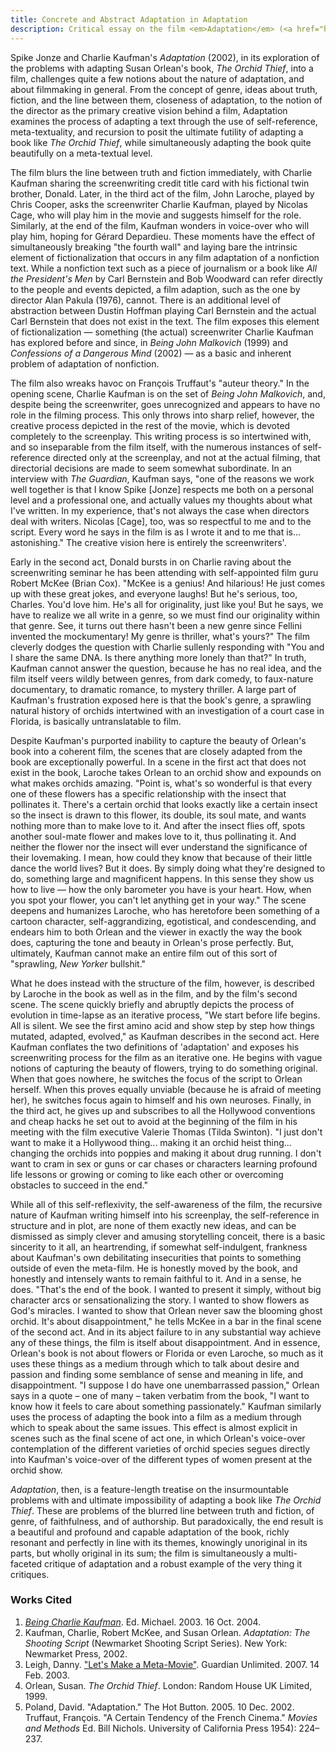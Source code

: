 ```yaml
---
title: Concrete and Abstract Adaptation in Adaptation
description: Critical essay on the film <em>Adaptation</em> (<a href="http://www.imdb.com/title/tt0268126/">2002</a>)
---
```

Spike Jonze and Charlie Kaufman's *Adaptation* (2002), in its exploration of the problems with adapting Susan Orlean's book, *The Orchid Thief*, into a film, challenges quite a few notions about the nature of adaptation, and about filmmaking in general. From the concept of genre, ideas about truth, fiction, and the line between them, closeness of adaptation, to the notion of the director as the primary creative vision behind a film, Adaptation examines the process of adapting a text through the use of self-reference, meta-textuality, and recursion to posit the ultimate futility of adapting a book like *The Orchid Thief*, while simultaneously adapting the book quite beautifully on a meta-textual level.

The film blurs the line between truth and fiction immediately, with Charlie Kaufman sharing the screenwriting credit title card with his fictional twin brother, Donald. Later, in the third act of the film, John Laroche, played by Chris Cooper, asks the screenwriter Charlie Kaufman, played by Nicolas Cage, who will play him in the movie and suggests himself for the role. Similarly, at the end of the film, Kaufman wonders in voice-over who will play him, hoping for G&eacute;rard Depardieu. These moments have the effect of simultaneously breaking "the fourth wall" and laying bare the intrinsic element of fictionalization that occurs in any film adaptation of a nonfiction text. While a nonfiction text such as a piece of journalism or a book like *All the President's Men* by Carl Bernstein and Bob Woodward can refer directly to the people and events depicted, a film adaption, such as the one by director Alan Pakula (1976), cannot. There is an additional level of abstraction between Dustin Hoffman playing Carl Bernstein and the actual Carl Bernstein that does not exist in the text. The film exposes this element of fictionalization &mdash; something (the actual) screenwriter Charlie Kaufman has explored before and since, in *Being John Malkovich* (1999) and *Confessions of a Dangerous Mind* (2002) &mdash; as a basic and inherent problem of adaptation of nonfiction.

The film also wreaks havoc on Fran&ccedil;ois Truffaut's "auteur theory." In the opening scene, Charlie Kaufman is on the set of *Being John Malkovich*, and, despite being the screenwriter, goes unrecognized and appears to have no role in the filming process. This only throws into sharp relief, however, the creative process depicted in the rest of the movie, which is devoted completely to the screenplay. This writing process is so intertwined with, and so inseparable from the film itself, with the numerous instances of self-reference directed only at the screenplay, and not at the actual filming, that directorial decisions are made to seem somewhat subordinate. In an interview with *The Guardian*, Kaufman says, "one of the reasons we work well together is that I know Spike [Jonze] respects me both on a personal level and a professional one, and actually values my thoughts about what I've written. In my experience, that's not always the case when directors deal with writers. Nicolas [Cage], too, was so respectful to me and to the script. Every word he says in the film is as I wrote it and to me that is... astonishing." The creative vision here is entirely the screenwriters'.

Early in the second act, Donald bursts in on Charlie raving about the screenwriting seminar he has been attending with self-appointed film guru Robert McKee (Brian Cox). "McKee is a genius! And hilarious! He just comes up with these great jokes, and everyone laughs! But he's serious, too, Charles. You'd love him. He's all for originality, just like you! But he says, we have to realize we all write in a genre, so we must find our originality within that genre. See, it turns out there hasn't been a new genre since Fellini invented the mockumentary! My genre is thriller, what's yours?" The film cleverly dodges the question with Charlie sullenly responding with "You and I share the same DNA. Is there anything more lonely than that?" In truth, Kaufman cannot answer the question, because he has no real idea, and the film itself veers wildly between genres, from dark comedy, to faux-nature documentary, to dramatic romance, to mystery thriller. A large part of Kaufman's frustration exposed here is that the book's genre, a sprawling natural history of orchids intertwined with an investigation of a court case in Florida, is basically untranslatable to film.

Despite Kaufman's purported inability to capture the beauty of Orlean's book into a coherent film, the scenes that are closely adapted from the book are exceptionally powerful. In a scene in the first act that does not exist in the book, Laroche takes Orlean to an orchid show and expounds on what makes orchids amazing. "Point is, what's so wonderful is that every one of these flowers has a specific relationship with the insect that pollinates it. There's a certain orchid that looks exactly like a certain insect so the insect is drawn to this flower, its double, its soul mate, and wants nothing more than to make love to it. And after the insect flies off, spots another soul-mate flower and makes love to it, thus pollinating it. And neither the flower nor the insect will ever understand the significance of their lovemaking. I mean, how could they know that because of their little dance the world lives? But it does. By simply doing what they're designed to do, something large and magnificent happens. In this sense they show us how to live &mdash; how the only barometer you have is your heart. How, when you spot your flower, you can't let anything get in your way." The scene deepens and humanizes Laroche, who has heretofore been something of a cartoon character, self-aggrandizing, egotistical, and condescending, and endears him to both Orlean and the viewer in exactly the way the book does, capturing the tone and beauty in Orlean's prose perfectly. But, ultimately, Kaufman cannot make an entire film out of this sort of "sprawling, *New Yorker* bullshit."

What he does instead with the structure of the film, however, is described by Laroche in the book as well as in the film, and by the film's second scene. The scene quickly briefly and abruptly depicts the process of evolution in time-lapse as an iterative process, "We start before life begins. All is silent. We see the first amino acid and show step by step how things mutated, adapted, evolved," as Kaufman describes in the second act. Here Kaufman conflates the two definitions of 'adaptation' and exposes his screenwriting process for the film as an iterative one. He begins with vague notions of capturing the beauty of flowers, trying to do something original. When that goes nowhere, he switches the focus of the script to Orlean herself. When this proves equally unviable (because he is afraid of meeting her), he switches focus again to himself and his own neuroses. Finally, in the third act, he gives up and subscribes to all the Hollywood conventions and cheap hacks he set out to avoid at the beginning of the film in his meeting with the film executive Valerie Thomas (Tilda Swinton). "I just don't want to make it a Hollywood thing... making it an orchid heist thing... changing the orchids into poppies and making it about drug running. I don't want to cram in sex or guns or car chases or characters learning profound life lessons or growing or coming to like each other or overcoming obstacles to succeed in the end."

While all of this self-reflexivity, the self-awareness of the film, the recursive nature of Kaufman writing himself into his screenplay, the self-reference in structure and in plot, are none of them exactly new ideas, and can be dismissed as simply clever and amusing storytelling conceit, there is a basic sincerity to it all, an heartrending, if somewhat self-indulgent, frankness about Kaufman's own debilitating insecurities that points to something outside of even the meta-film. He is honestly moved by the book, and honestly and intensely wants to remain faithful to it. And in a sense, he does. "That's the end of the book. I wanted to present it simply, without big character arcs or sensationalizing the story. I wanted to show flowers as God's miracles. I wanted to show that Orlean never saw the blooming ghost orchid. It's about disappointment," he tells McKee in a bar in the final scene of the second act. And in its abject failure to in any substantial way achieve any of these things, the film is itself about disappointment. And in essence, Orlean's book is not about flowers or Florida or even Laroche, so much as it uses these things as a medium through which to talk about desire and passion and finding some semblance of sense and meaning in life, and disappointment. "I suppose I do have one unembarrassed passion," Orlean says in a quote &ndash; one of many &ndash; taken verbatim from the book, "I want to know how it feels to care about something passionately." Kaufman similarly uses the process of adapting the book into a film as a medium through which to speak about the same issues. This effect is almost explicit in scenes such as the final scene of act one, in which Orlean's voice-over contemplation of the different varieties of orchid species segues directly into Kaufman's voice-over of the different types of women present at the orchid show.

*Adaptation*, then, is a feature-length treatise on the insurmountable problems with and ultimate impossibility of adapting a book like *The Orchid Thief*. These are problems of the blurred line between truth and fiction, of genre, of faithfulness, and of authorship. But paradoxically, the end result is a beautiful and profound and capable adaptation of the book, richly resonant and perfectly in line with its themes, knowingly unoriginal in its parts, but wholly original in its sum; the film is simultaneously a multi-faceted critique of adaptation and a robust example of the very thing it critiques.

<h3 id="works-cited">Works Cited</h3>

1. *[Being Charlie Kaufman](href="http://www.beingcharliekaufman.com/movies/adaptation.htm")*. Ed. Michael. 2003. 16 Oct. 2004.
1. Kaufman, Charlie, Robert McKee, and Susan Orlean. *Adaptation: The Shooting Script* (Newmarket Shooting Script Series). New York: Newmarket Press, 2002.
3. Leigh, Danny. <a href="http://film.guardian.co.uk/interview/interviewpages/0,6737,895012,00.html">"Let's Make a Meta-Movie"</a>. Guardian Unlimited. 2007. 14 Feb. 2003.
4. Orlean, Susan. *The Orchid Thief*. London: Random House UK Limited, 1999.
5. Poland, David. "Adaptation." The Hot Button. 2005. 10 Dec. 2002. Truffaut, Fran&ccedil;ois. "A Certain Tendency of the French Cinema." *Movies and Methods* Ed. Bill Nichols. University of California Press 1954): 224&ndash;237.
